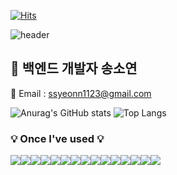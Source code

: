  [![Hits](https://hits.seeyoufarm.com/api/count/incr/badge.svg?url=https%3A%2F%2Fgithub.com%2Fssongcode%2F&count_bg=%2307CABA&title_bg=%231F0202&icon=github.svg&icon_color=%23E7E7E7&title=GitHub&edge_flat=true)](https://hits.seeyoufarm.com)
 
![header](https://capsule-render.vercel.app/api?type=Waving&height=250&color=gradient&customColorList=20,21,22&text=Welcome%20to%20Soyeon's%20GitHub%20👋&animation=twinkling&fontSize=40&fontAlignY=40&fontAlign=62)

## 🐣 백엔드 개발자 송소연
📧  Email : ssyeonn1123@gmail.com

![Anurag's GitHub stats](https://github-readme-stats.vercel.app/api?username=ssongcode&show_icons=true&theme=github_dark) ![Top Langs](https://github-readme-stats.vercel.app/api/top-langs/?username=ssongcode&layout=compact&theme=dark)

### 💡 Once I've used 💡
<div style="display:flex; flex-direction:row;">
    <img src="https://img.shields.io/badge/Java-007396?style=for-the-badge&logo=Java&logoColor=white"> 
    <img src="https://img.shields.io/badge/Spring-6DB33F?style=for-the-badge&logo=spring&logoColor=white">
    <img src="https://img.shields.io/badge/Spring Boot-6DB33F?style=for-the-badge&logo=spring boot&logoColor=white">
    <img src="https://img.shields.io/badge/mysql-4479A1?style=for-the-badge&logo=mysql&logoColor=white"> 
    <img src="https://img.shields.io/badge/MariaDB-003545?style=for-the-badge&logo=mariadb&logoColor=white">
    <br>
    <img src="https://img.shields.io/badge/Python-3776AB?style=for-the-badge&logo=python&logoColor=white">
    <img src="https://img.shields.io/badge/FastAPI-009688?style=for-the-badge&logo=fastapi&logoColor=white">
    <br>
    <img src="https://img.shields.io/badge/Docker-2496ED?style=for-the-badge&logo=docker&logoColor=white">
    <img src="https://img.shields.io/badge/Jenkins-D24939?style=for-the-badge&logo=jenkins&logoColor=white">
    <img src="https://img.shields.io/badge/apache tomcat-F8DC75?style=for-the-badge&logo=apachetomcat&logoColor=black">
    <br>
    <img src="https://img.shields.io/badge/html-E34F26?style=flat-square&logo=html5&logoColor=white">
    <img src="https://img.shields.io/badge/javascript-F7DF1E?style=flat-square&logo=javascript&logoColor=black"> 
    <img src="https://img.shields.io/badge/css-1572B6?style=flat-square&logo=css3&logoColor=white"> 
    <img src="https://img.shields.io/badge/vue-4FC08D?style=flat-square&logo=Vue.js&logoColor=white">
    <img src="https://img.shields.io/badge/bootstrap-7952B3?style=flat-square&logo=bootstrap&logoColor=white">
</div><br>
